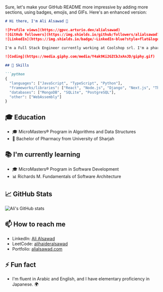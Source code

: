 Sure, let's make your GitHub README more impressive by adding more sections, using badges, emojis, and GIFs. Here's an enhanced version:

```markdown
# Hi there, I'm Ali Alsawad 👋

![Profile views](https://gpvc.arturio.dev/alialsawad)
![GitHub followers](https://img.shields.io/github/followers/alialsawad?style=social)
![LinkedIn](https://img.shields.io/badge/-LinkedIn-blue?style=flat&logo=Linkedin&logoColor=white&link=https://www.linkedin.com/in/ali-al-sawad/)

I'm a Full Stack Engineer currently working at Coolshop srl. I'm a pharmacy graduate who transitioned into software engineering. I'm passionate about web development and data science.

![Coding](https://media.giphy.com/media/Y4ak9Ki2GZCbJxAnJD/giphy.gif)

## 🚀 Skills

```python
{
  "languages": ["JavaScript", "TypeScript", "Python"],
  "frameworks/libraries": ["React", "Node.js", "Django", "Next.js", "Three.js"],
  "databases": ["MongoDB", "SQLite", "PostgreSQL"],
  "other": ["WebAssembly"]
}
```

## 🎓 Education

- 🎓 MicroMasters® Program in Algorithms and Data Structures
- 💊 Bachelor of Pharmacy from University of Sharjah

## 📚 I'm currently learning

- 🎓 MicroMasters® Program in Software Development
- 📊 Richards M. Fundamentals of Software Architecture


## 📈 GitHub Stats

![Ali's GitHub stats](https://github-readme-stats.vercel.app/api?username=alialsawad&show_icons=true&theme=radical)

## 📫 How to reach me

- LinkedIn: [Ali Alsawad](https://www.linkedin.com/in/ali-al-sawad/)
- LeetCode: [alihaideralsawad](https://leetcode.com/alihaideralsawad/)
- Portfolio: [alialsawad.com](https://alialsawad.com/)

## ⚡ Fun fact

- I'm fluent in Arabic and English, and I have elementary proficiency in Japanese. 🌍
```

